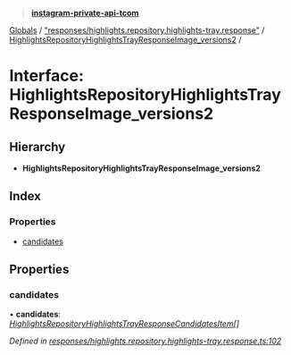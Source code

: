 > **[instagram-private-api-tcom](../README.md)**

[Globals](../README.md) / ["responses/highlights.repository.highlights-tray.response"](../modules/_responses_highlights_repository_highlights_tray_response_.md) / [HighlightsRepositoryHighlightsTrayResponseImage_versions2](_responses_highlights_repository_highlights_tray_response_.highlightsrepositoryhighlightstrayresponseimage_versions2.md) /

# Interface: HighlightsRepositoryHighlightsTrayResponseImage_versions2

## Hierarchy

* **HighlightsRepositoryHighlightsTrayResponseImage_versions2**

## Index

### Properties

* [candidates](_responses_highlights_repository_highlights_tray_response_.highlightsrepositoryhighlightstrayresponseimage_versions2.md#candidates)

## Properties

###  candidates

• **candidates**: *[HighlightsRepositoryHighlightsTrayResponseCandidatesItem](_responses_highlights_repository_highlights_tray_response_.highlightsrepositoryhighlightstrayresponsecandidatesitem.md)[]*

*Defined in [responses/highlights.repository.highlights-tray.response.ts:102](https://github.com/cuonglnhust/instagram-private-api-tcom/blob/3e16058/src/responses/highlights.repository.highlights-tray.response.ts#L102)*